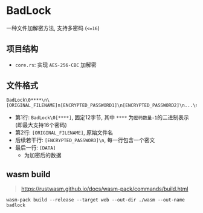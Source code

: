 # BadLock

一种文件加解密方法, 支持多密码 (`<=16`)

## 项目结构

- `core.rs`: 实现 `AES-256-CBC` 加解密

## 文件格式

```text
BadLock\0****\n\[ORIGINAL_FILENAME]n[ENCRYPTED_PASSWORD1]\n[ENCRYPTED_PASSWORD2]\n...\n[DATA]
```

- 第1行: `BadLock\0[****]`, 固定12字节, 其中 `****` 为`密码数量-1`的二进制表示 (即最大支持16个密码)
- 第2行: `[ORIGINAL_FILENAME]`, 原始文件名
- 后续若干行: `[ENCRYPTED_PASSWORD]\n`, 每一行包含一个密文
- 最后一行: `[DATA]`
    - 为加密后的数据

## wasm build

> https://rustwasm.github.io/docs/wasm-pack/commands/build.html

`wasm-pack build --release --target web --out-dir ./wasm --out-name badlock`
